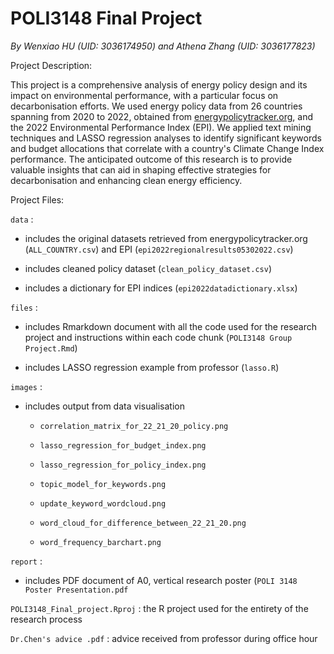 # POLI3148 Final Project

*By Wenxiao HU (UID: 3036174950) and Athena Zhang (UID: 3036177823)*

Project Description:

This project is a comprehensive analysis of energy policy design and its impact on environmental performance, with a particular focus on decarbonisation efforts. We used energy policy data from 26 countries spanning from 2020 to 2022, obtained from [energypolicytracker.org](http://energypolicytracker.org/), and the 2022 Environmental Performance Index (EPI). We applied text mining techniques and LASSO regression analyses to identify significant keywords and budget allocations that correlate with a country's Climate Change Index performance. The anticipated outcome of this research is to provide valuable insights that can aid in shaping effective strategies for decarbonisation and enhancing clean energy efficiency.

Project Files:

`data` :

-   includes the original datasets retrieved from energypolicytracker.org (`ALL_COUNTRY.csv`) and EPI (`epi2022regionalresults05302022.csv`)

-   includes cleaned policy dataset (`clean_policy_dataset.csv`)

-   includes a dictionary for EPI indices (`epi2022datadictionary.xlsx`)

`files` :

-   includes Rmarkdown document with all the code used for the research project and instructions within each code chunk (`POLI3148 Group Project.Rmd`)

-   includes LASSO regression example from professor (`lasso.R`)

`images` :

-   includes output from data visualisation

    -   `correlation_matrix_for_22_21_20_policy.png`

    -   `lasso_regression_for_budget_index.png`

    -   `lasso_regression_for_policy_index.png`

    -   `topic_model_for_keywords.png`

    -   `update_keyword_wordcloud.png`

    -   `word_cloud_for_difference_between_22_21_20.png`

    -   `word_frequency_barchart.png`

`report` :

-   includes PDF document of A0, vertical research poster (`POLI 3148 Poster Presentation.pdf`

`POLI3148_Final_project.Rproj` : the R project used for the entirety of the research process

`Dr.Chen's advice .pdf` : advice received from professor during office hour
